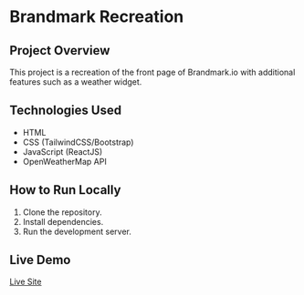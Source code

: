 # Brandmark Recreation

## Project Overview
This project is a recreation of the front page of Brandmark.io with additional features such as a weather widget.

## Technologies Used
- HTML
- CSS (TailwindCSS/Bootstrap)
- JavaScript (ReactJS)
- OpenWeatherMap API

## How to Run Locally
1. Clone the repository.
2. Install dependencies.
3. Run the development server.

## Live Demo
[Live Site](https://your-netlify-link.netlify.app)

